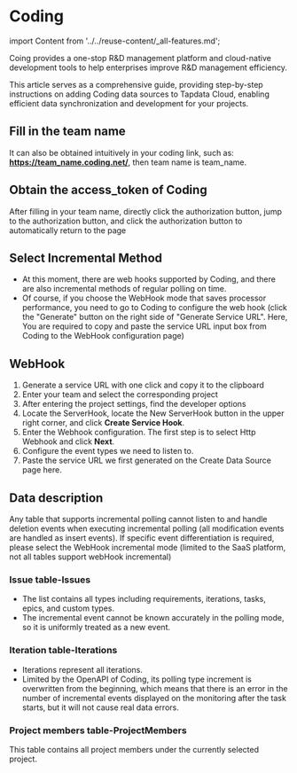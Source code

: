 # Coding

import Content from '../../reuse-content/_all-features.md';

<Content />

Coing provides a one-stop R&D management platform and cloud-native development tools to help enterprises improve R&D management efficiency.

This article serves as a comprehensive guide, providing step-by-step instructions on adding Coding data sources to Tapdata Cloud, enabling efficient data synchronization and development for your projects.

## Fill in the team name

It can also be obtained intuitively in your coding link, such as: **https://team_name.coding.net/**, then team name is team_name.

## Obtain the access_token of Coding

After filling in your team name, directly click the authorization button, jump to the authorization button, and click the authorization button to automatically return to the page

## Select Incremental Method

- At this moment, there are web hooks supported by Coding, and there are also incremental methods of regular polling on time.
- Of course, if you choose the WebHook mode that saves processor performance, you need to go to Coding to configure the web hook (click the "Generate" button on the right side of "Generate Service URL". Here, You are required to copy and paste the service URL input box from Coding to the WebHook configuration page)

## WebHook

1. Generate a service URL with one click and copy it to the clipboard
2. Enter your team and select the corresponding project
3. After entering the project settings, find the developer options
4. Locate the ServerHook, locate the New ServerHook button in the upper right corner, and click **Create Service Hook**.
5. Enter the Webhook configuration. The first step is to select Http Webhook and click **Next**.
6. Configure the event types we need to listen to.
7. Paste the service URL we first generated on the Create Data Source page here.

## Data description

Any table that supports incremental polling cannot listen to and handle deletion events when executing incremental polling (all modification events are handled as insert events). If specific event differentiation is required, please select the WebHook incremental mode (limited to the SaaS platform, not all tables support webHook incremental)

### Issue table-Issues

- The list contains all types including requirements, iterations, tasks, epics, and custom types.
- The incremental event cannot be known accurately in the polling mode, so it is uniformly treated as a new event.

### Iteration table-Iterations

- Iterations represent all iterations.
- Limited by the OpenAPI of Coding, its polling type increment is overwritten from the beginning, which means that there is an error in the number of incremental events displayed on the monitoring after the task starts, but it will not cause real data errors.

### Project members table-ProjectMembers

This table contains all project members under the currently selected project.